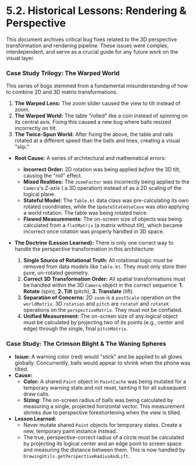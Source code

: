 # 5.2. Historical Lessons: Rendering & Perspective

This document archives critical bug fixes related to the 3D perspective transformation and rendering
pipeline. These issues were complex, interdependent, and serve as a crucial guide for any future
work on the visual layer.

### Case Study Trilogy: The Warped World

This series of bugs stemmed from a fundamental misunderstanding of how to combine 2D and 3D matrix
transformations.

1. **The Warped Lens:** The zoom slider caused the view to tilt instead of zoom.
2. **The Warped World:** The table "rolled" like a coin instead of spinning on its central axis.
   Fixing this caused a new bug where balls resized incorrectly on tilt.
3. **The Twice-Spun World:** After fixing the above, the table and rails rotated at a different
   speed than the balls and lines, creating a visual "slip."

* **Root Cause:** A series of architectural and mathematical errors:
    * **Incorrect Order:** 2D rotation was being applied *before* the 3D tilt, causing the "roll"
      effect.
    * **Mixed Realities:** The `zoomFactor` was incorrectly being applied to the `Camera`'s Z-axis (
      a 3D operation) instead of as a 2D scaling of the logical plane.
    * **Stateful Model:** The `Table.kt` data class was pre-calculating its own rotated coordinates,
      while the `UpdateStateUseCase` was *also* applying a world rotation. The table was being
      rotated twice.
    * **Flawed Measurements:** The on-screen size of objects was being calculated from a
      `flatMatrix` (a matrix without tilt), which became incorrect once rotation was properly
      handled in 3D space.

* **The Doctrine (Lesson Learned):** There is only one correct way to handle the perspective
  transformation in this architecture:
    1. **Single Source of Rotational Truth:** All rotational logic must be removed from data models
       like `Table.kt`. They must only store their pure, un-rotated geometry.
    2. **Correct 3D Transformation Order:** All spatial transformations must be handled within the
       3D `Camera` object in the correct sequence: **1. Rotate** (spin), **2. Tilt** (pitch), **3.
       Translate** (lift).
    3. **Separation of Concerns:** 2D `zoom` is a `postScale` operation on the `worldMatrix`. 3D
       `rotation` and `pitch` are `rotateY` and `rotateX` operations on the `perspectiveMatrix`.
       They must not be conflated.
    4. **Unified Measurement:** The on-screen size of any logical object must be calculated by
       projecting two of its points (e.g., center and edge) through the single, final `pitchMatrix`.

### Case Study: The Crimson Blight & The Waning Spheres

* **Issue:** A warning color (red) would "stick" and be applied to all glows globally. Concurrently,
  balls would appear to shrink when the phone was tilted.
* **Cause:**
    * **Color:** A shared `Paint` object in `PaintCache` was being mutated for a temporary warning
      state and not reset, tainting it for all subsequent draw calls.
    * **Sizing:** The on-screen radius of balls was being calculated by measuring a single,
      projected horizontal vector. This measurement shrinks due to perspective foreshortening when
      the view is tilted.
* **Lesson Learned:**
    * Never mutate shared `Paint` objects for temporary states. Create a new, temporary paint
      instance instead.
    * The true, perspective-correct radius of a circle must be calculated by projecting its logical
      center and an edge point to screen space and measuring the distance between them. This is now
      handled by `DrawingUtils.getPerspectiveRadiusAndLift`.